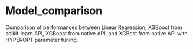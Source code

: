 # Model_comparison
Comparison of performances between Linear Regression, XGBoost from scikit-learn API, XGBoost from native API, and XGBost from native API with HYPEROPT parameter tuning. 
